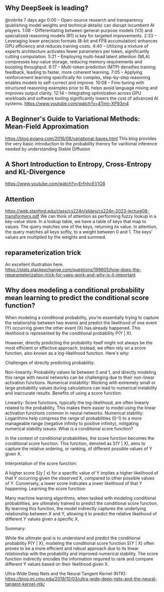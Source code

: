## Why DeepSeek is leading?

@robrita
7 days ago
0:00 – Open-source research and transparency (publishing model weights and technical details) can disrupt incumbent AI players.
1:08 – Differentiating between general-purpose models (V3) and specialized reasoning models (R1) is key for targeted improvements.
2:33 – Leveraging lower precision formats (8-bit and FP8 accumulation) enhances GPU efficiency and reduces training costs.
4:40 – Utilizing a mixture of experts architecture activates fewer parameters per token, significantly cutting computation.
5:21 – Employing multi-head latent attention (MLA) compresses key-value storage, reducing memory requirements and boosting throughput.
6:17 – Multi-token prediction (MTP) densifies training feedback, leading to faster, more coherent learning.
7:05 – Applying reinforcement learning specifically for complex, step-by-step reasoning enables models to self-correct and improve.
10:08 – Fine-tuning with structured reasoning examples prior to RL helps avoid language mixing and improves output clarity.
12:14 – Integrating optimization across GPU workloads and software tooling significantly lowers the cost of advanced AI systems.
https://www.youtube.com/watch?v=4Tmn-XP93m4

## A Beginner's Guide to Variational Methods: Mean-Field Approximation
https://blog.evjang.com/2016/08/variational-bayes.html
This blog provides the very basic introduction to the probability therory for varitional inference needed by understanding Stable Diffusion

## A Short Introduction to Entropy, Cross-Entropy and KL-Divergence
https://www.youtube.com/watch?v=ErfnhcEV1O8


## Attention
https://web.stanford.edu/class/cs224n/slides/cs224n-2023-lecture08-transformers.pdf
We can think of attention as performing fuzzy lookup in a key-value store.
In a lookup table, we have a table of keys that map to values. The query matches one of the keys, returning its value.
In attention, the query matches all keys softly, to a weight between 0 and 1. The keys’ values are multiplied by the weights and summed.

## reparameterization trick
An excellent illustration here. https://stats.stackexchange.com/questions/199605/how-does-the-reparameterization-trick-for-vaes-work-and-why-is-it-important

## Why does modeling a conditional probability mean learning to predict the conditional score function?
When modeling a conditional probability, you're essentially trying to capture the relationship between two events and predict the likelihood of one event (Y) occurring given the other event (X) has already happened. This likelihood is represented by the conditional probability P(Y | X).

However, directly predicting the probability itself might not always be the most efficient or effective approach. Instead, we often rely on a score function, also known as a log-likelihood function. Here's why:

Challenges of directly predicting probability:

Non-linearity: Probability values lie between 0 and 1, and directly modeling this range with neural networks can be challenging due to their non-linear activation functions.
Numerical instability: Working with extremely small or large probability values during calculations can lead to numerical instability and inaccurate results.
Benefits of using a score function:

Linearity: Score functions, typically the log-likelihood, are often linearly related to the probability. This makes them easier to model using the linear activation functions common in neural networks.
Numerical stability: Logarithms help compress the range of probabilities (0-1) to a more manageable range (negative infinity to positive infinity), mitigating numerical stability issues.
What is a conditional score function?

In the context of conditional probabilities, the score function becomes the conditional score function. This function, denoted as S(Y | X), aims to capture the relative ordering, or ranking, of different possible values of Y given X.

Interpretation of the score function:

A higher score S(y | x) for a specific value of Y implies a higher likelihood of that Y occurring given the observed X, compared to other possible values of Y.
Conversely, a lower score indicates a lower likelihood of that Y happening.
Learning the score function:

Many machine learning algorithms, when tasked with modeling conditional probabilities, are ultimately trained to predict the conditional score function. By learning this function, the model indirectly captures the underlying relationship between X and Y, allowing it to predict the relative likelihood of different Y values given a specific X.

Summary:

While the ultimate goal is to understand and predict the conditional probability P(Y | X), modeling the conditional score function S(Y | X) often proves to be a more efficient and robust approach due to its linear relationship with the probability and improved numerical stability. The score function indirectly encodes the information required to rank and compare different Y values based on their likelihood given X.

Ultra-Wide Deep Nets and the Neural Tangent Kernel (NTK):
https://blog.ml.cmu.edu/2019/10/03/ultra-wide-deep-nets-and-the-neural-tangent-kernel-ntk/
